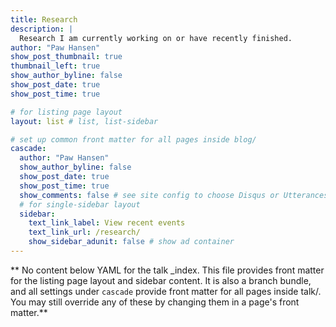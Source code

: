 ```yaml
---
title: Research
description: |
  Research I am currently working on or have recently finished. 
author: "Paw Hansen"
show_post_thumbnail: true
thumbnail_left: true
show_author_byline: false
show_post_date: true
show_post_time: true

# for listing page layout
layout: list # list, list-sidebar

# set up common front matter for all pages inside blog/
cascade:
  author: "Paw Hansen"
  show_author_byline: false
  show_post_date: true
  show_post_time: true
  show_comments: false # see site config to choose Disqus or Utterances
  # for single-sidebar layout
  sidebar:
    text_link_label: View recent events
    text_link_url: /research/
    show_sidebar_adunit: false # show ad container
---
```


** No content below YAML for the talk _index. This file provides front matter for the listing page layout and sidebar content. It is also a branch bundle, and all settings under `cascade` provide front matter for all pages inside talk/. You may still override any of these by changing them in a page's front matter.**
